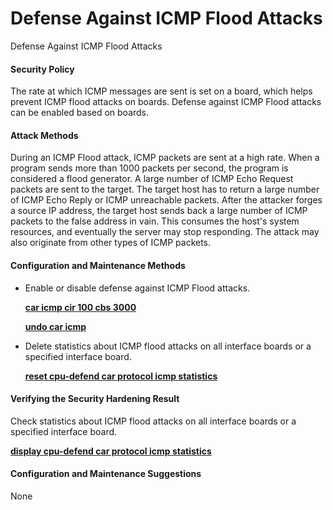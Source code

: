 Defense Against ICMP Flood Attacks
==================================

Defense Against ICMP Flood Attacks

#### Security Policy

The rate at which ICMP messages are sent is set on a board, which helps prevent ICMP flood attacks on boards. Defense against ICMP Flood attacks can be enabled based on boards.


#### Attack Methods

During an ICMP Flood attack, ICMP packets are sent at a high rate. When a program sends more than 1000 packets per second, the program is considered a flood generator. A large number of ICMP Echo Request packets are sent to the target. The target host has to return a large number of ICMP Echo Reply or ICMP unreachable packets. After the attacker forges a source IP address, the target host sends back a large number of ICMP packets to the false address in vain. This consumes the host's system resources, and eventually the server may stop responding. The attack may also originate from other types of ICMP packets.


#### Configuration and Maintenance Methods

* Enable or disable defense against ICMP Flood attacks.
  
  [**car icmp cir 100 cbs 3000**](cmdqueryname=car+icmp+cir+100+cbs+3000)
  
  [**undo car icmp**](cmdqueryname=undo+car+icmp)
* Delete statistics about ICMP flood attacks on all interface boards or a specified interface board.
  
  [**reset cpu-defend car protocol icmp statistics**](cmdqueryname=reset+cpu-defend+car+protocol++icmp+statistics)

#### Verifying the Security Hardening Result

Check statistics about ICMP flood attacks on all interface boards or a specified interface board.

[**display cpu-defend car protocol icmp statistics**](cmdqueryname=display+cpu-defend+car+protocol++icmp+statistics)


#### Configuration and Maintenance Suggestions

None